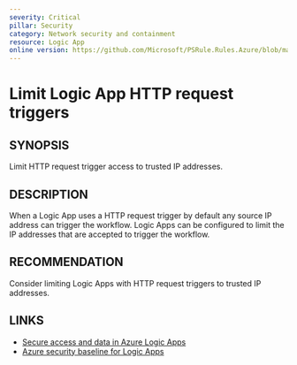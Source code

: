 ```yaml
---
severity: Critical
pillar: Security
category: Network security and containment
resource: Logic App
online version: https://github.com/Microsoft/PSRule.Rules.Azure/blob/main/docs/rules/en/Azure.LogicApp.LimitTrigger.md
---
```


# Limit Logic App HTTP request triggers

## SYNOPSIS

Limit HTTP request trigger access to trusted IP addresses.

## DESCRIPTION

When a Logic App uses a HTTP request trigger by default any source IP address can trigger the workflow.
Logic Apps can be configured to limit the IP addresses that are accepted to trigger the workflow.

## RECOMMENDATION

Consider limiting Logic Apps with HTTP request triggers to trusted IP addresses.

## LINKS

- [Secure access and data in Azure Logic Apps](https://docs.microsoft.com/azure/logic-apps/logic-apps-securing-a-logic-app)
- [Azure security baseline for Logic Apps](https://docs.microsoft.com/azure/logic-apps/security-baseline#network-security)
